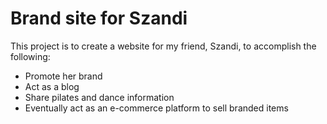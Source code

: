 # Brand site for Szandi

This project is to create a website for my friend, Szandi, to accomplish the following:
* Promote her brand
* Act as a blog
* Share pilates and dance information
* Eventually act as an e-commerce platform to sell branded items
